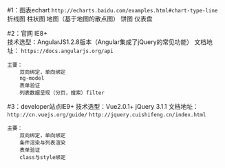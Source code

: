

#1：图表echart
`http://echarts.baidu.com/examples.html#chart-type-line`
	折线图
	柱状图
	地图（基于地图的散点图）
	饼图
	仪表盘

#2：官网 IE8+		
	技术选型：AngularJS1.2.8版本（Angular集成了jQuery的常见功能）
	文档地址：
		`https://docs.angularjs.org/api`

	主要：
		双向绑定，单向绑定
		ng-model
		表单验证
		列表数据呈现（分页，搜索）filter

#3：developer站点IE9+
	技术选型：Vue2.0.1+ jQuery 3.1.1
	文档地址：
		`http://cn.vuejs.org/guide/`
		`http://jquery.cuishifeng.cn/index.html`

	主要：
		双向绑定，单向绑定
		条件渲染与列表渲染
		表单验证
		class与style绑定

